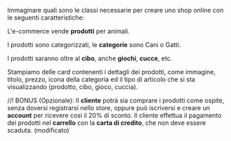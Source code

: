 Immaginare quali sono le classi necessarie per creare uno shop online con le seguenti caratteristiche:

L'e-commerce vende **prodotti** per animali.

I prodotti sono categorizzati, le **categorie** sono Cani o Gatti.

I prodotti saranno oltre al **cibo**, anche **giochi**, **cucce**, etc.

Stampiamo delle card contenenti i dettagli dei prodotti, come immagine, titolo, prezzo, icona della categoria ed il tipo di articolo che si sta visualizzando (prodotto, cibo, gioco, cuccia).

//!
BONUS (Opzionale):
Il **cliente** potrà sia comprare i prodotti come ospite, senza doversi registrarsi nello store, oppure può iscriversi e creare un **account** per ricevere cosi il 20% di sconto.
Il cliente effettua il pagamento dei prodotti nel **carrello** con la **carta di credito**, che non deve essere scaduta. (modificato)
